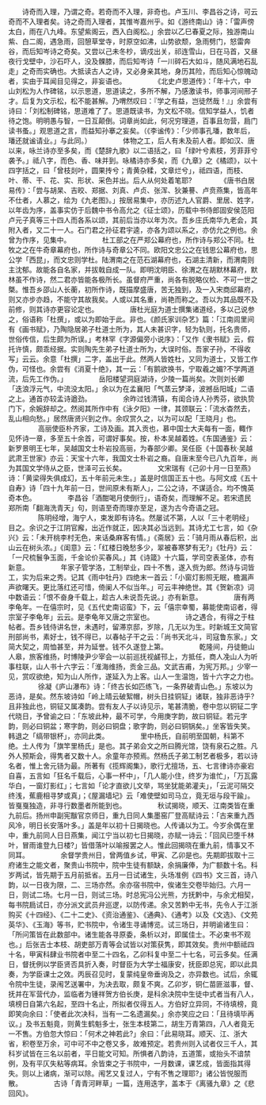 <!-- { "loadSidebar": true } -->
　　诗奇而入理，乃谓之奇。若奇而不入理，非奇也。卢玉川、李昌谷之诗，可云奇而不入理者矣。诗之奇而入理者，其惟岑嘉州乎。如《游终南山》诗：「雷声傍太白，雨在八九峰。东望紫阁云，西入白阁松。」余尝以乙巳春夏之际，独游南山紫、白二阁，遇急雨，回憩草堂寺，时原空如沸，山势欲颓，急雨劈门，怒雷奔谷，而后知岑诗之奇矣。又尝以己未冬杪，谪戍出关，祁连雪山，日在马首，又昼夜行戈壁中，沙石吓人，没及髁膝，而后知岑诗「一川碎石大如斗，随风满地石乱走」之奇而实确也。大抵读古人之诗，又必身亲其地，身历其险，而后知心惊魄动者，实由于耳闻目见得之，非妄语也。 
　　
　　《北史卢思道传》：「年十六，中山刘松为人作碑铭，以示思道，思道读之，多所不解，乃感激读书，师事河间邢子才。后复为文示松，松不能甚解。乃喟然叹曰：『学之有益，岂徒然哉！』」余尝有诗曰：「刘松制碑铭，思道难了了。思道既读书，为文松不晓。信知学益人，饥者待之饱。明明愚与智，一日互颠倒。词章尚如此，何况穷理道，百事且勿营，扃门读书蚤。」观思道之言，而益知孙搴之妄矣。（《李谧传》：「少师事孔璠，数年后，璠还就谧请业。」与此同。） 
　　
　　体物之工，后人有未及前人者。即如汉、唐以来，咏兰诗亦至多矣，而《楚辞九歌》以二语括之，曰「绿叶兮素枝，芳菲菲兮袭予。」祗八字，而色、香、味并到。咏橘诗亦多矣，而《九章》之《橘颂》，以十四字括之，曰「曾枝剡叶，圆果抟兮；青黄杂糅，文章烂兮」，祗四语，而枝、叶、蒂、干、花、实、形状、采色并出。后人从何处着笔耶? 
　　
　　《唐书白居易传》：「尝与胡杲、吉晈、郑据、刘真、卢贞、张浑、狄兼謩、卢贲燕集，皆高年不仕者，人慕之，绘为《九老图》。」按居易集中，亦历述九人官爵、里居、姓字，以年齿为序，盖事实仿于后魏中书令高允之《征士颂》，历载中书侍郎固安侯范阳卢元子真等三十四人而各系以颂，其前后当亦以年为次。吾乡庄氏南华九老会，其附入者，又二十一人。石门君之孙征君宇逵，亦各为颂以系之，亦仿允之例也。余曾为作序，见集中。 
　　
　　杜工部之在严郑公幕府也，所作诗与郑公不同。杜牧之之在牛奇章幕府也，所作诗与奇章公不同。欧阳文忠公之在钱思公幕府也，思公学「西昆」，而文忠则学杜。陆渭南之在范石湖幕府也，石湖主清新，而渭南则主沈郁。故能各自名家，并拔戟自成一队。即明沈明臣、徐渭之在胡默林幕府，默林虽不作诗，然二君亦皆能各极所长。虽督府严重，尚各有脱略仪检、不可一世之槩。惟吾乡邵山人长蘅，初所作诗，既描摩盛唐，苦无独到，及一入宋商邱幕府，则又亦步亦趋，不能守其故我矣。人或以其名重，尚艳而称之。吾以为其品既不及前修，则其诗亦更容论定也。 
　　
　　唐杜光庭为道士撰集诸道经，多以己说参之，俗语称「杜撰」，或以为即始于此。非也。《颜氏家训杂艺》篇：「江南闾里间有《画书赋》，乃陶隐居弟子杜道士所为，其人未甚识字，轻为轨则，托名贵师，世俗传信，后生颇为所误。」考林罕《字源偏旁小说序》：「又作《隶书赋》云，假托许慎，颇乖经据。实则陶先生弟子杜道士所为，大误时俗。吾家子孙，不得收写」云云。余意「杜撰」二字，盖出于此。然两人皆姓杜，又同为道士，又皆工作伪，可怪也。余尝有《消夏十绝》，其一云：「有鹅欲换书，宁取羲之媚?不学两道流，后先工作伪。」 
　　
　　岳阳楼望洞庭湖诗，少陵一篇尚矣。次则刘长卿「迭浪浮元气，中流没太阳。」余以为在孟襄阳「气蒸云梦泽，波撼岳阳城」二语之上。通首亦较孟诗遒劲。 
　　
　　余昨过钱清镇，有闺合诗人孙秀芬，欲执贽门下，余婉辞却之。然阅其所作中有《泳夕阳》一律，其颈联云：「流水杳然去，乱山相向愁。」居然唐贤兴到之作。余叹赏久之，以为可以配「王晓月」也。 
　　
　　高丽使臣朴齐家，工诗及画。其入贡也，慕中国士大夫每有一面，輙作见怀诗一章，多至五十余首，可谓好事矣。按，朴本吴越着姓。《东国通鉴》云：新罗景明王七年，吴越国文士朴岩投高丽，为春部少卿。吴任臣《十国春秋·吴越武肃王世家》亦云：天宝十六年，我国文士朴岩之裔。自唐末至今已八九百年，尚为其国文学侍从之臣，世泽可云长矣。 
　　
　　文宋瑞有《己卯十月一日至燕》诗：「黄梁得失俱成幻，五十年前元未生。」盖是时信国正五十也。与阿文成《五十自寿》诗「四十九年前一日，世间原未有斯人」，二公之诗，不谋适合。均不愧英奇本色。 
　　
　　李昌谷「酒酣喝月使倒行」，语奇矣，而理解不足。若宋遗民郑所南「翻海洗青天」句，则语至奇而理亦至足，遂为古今奇语之冠。 
　　
　　陈明经增，海宁人，束发即有诗名。然屡试不第，人以「三十老明经」目之。余识之于江阴官廨，出近作就正，因决其必当远到。其诗尤工七言，如《杂兴》云：「未开桃李村无色，来话桑麻客有情。」《斋居》云：「骑月雨从春后积，出山云在树头浓。」《闺意》云：「红楼日晚愁多少，翠被春寒梦有无?」《牡丹》云：「一尺梳鬟争玉面，千金论价买春风。」其《诗箴》十六篇，学司空表圣体，亦有新意。 
　　
　　年家子管学洛，工制举业，四十不售，遂入赀为郎。然诗与词皆工，实为后来之秀。记其《雨中牡丹》四绝末一首云：「小窗灯影照无眠，檐漏声声欲曙天。更比落红还可惜，倚阑人不似当年。」可云丰神绝世。其《贺新凉》词中数语云：「恨不奋身千载上，趁古人未说吾先说。」亦有新意。 
　　
　　唐有两李龟年。一在僖宗时，见《五代史南诏蛮》下，云「僖宗幸蜀，募能使南诏者，得宗室子李龟年」云云。是李龟年又唐之宗室也。 
　　
　　诗之遇合，有得之于柱帖者。吾乡钱侍讲名世，未遇时，留滞京邸，岁除，几无以为生。时新城王文简官刑部尚书，素好士，钱不得已，以春帖子干之云：「尚书天北斗，司寇鲁东家。」文简大契之，周恤甚至，并为延誉。钱不久遂登上第。 
　　
　　乾隆间，丹徒鲍山人皋，旅客维扬，时博陵尹少宰会一以前巡抚视鹾邗上，方抵任，商人凂山人为听事柱联，山人书十六字云：「淮海维扬，贡金三品。文武吉甫，为宪万邦。」少宰一见，赏叹欲绝，知为山人所作，遂延入为上客。山人一生温饱，皆十六字之力也。 
　　
　　徐凝《庐山瀑布》诗：「终古长如匹练飞，一条界破青山色。」东坡以为恶诗，是矣。然东坡诗如「岭上晴云破絮帽，树头日挂铜钲」诸联，独非恶诗乎?且非独此也，铜钲又属凑韵。尝有友人子以诗见示，笔甚清脆，卷中忽以铜钲二字代晓日，予曾谕之曰：「东坡此种，最不可学，今用庚字韵，故曰铜钲。若元字韵，则必曰铜盆；寒字韵，则必曰铜盘；歌字韵，则必曰铜锅矣。」坐客皆失笑。韩退之「缟带银杯」，亦同此类。 
　　
　　里中杨氏，自前明至国朝，科第不绝。土人传为「旗竿里杨氏」是也。其子弟会文之所曰腾光馆，饶有泉石之胜。凡外人预斯会，得隽者又数十人。余童年亦预焉。然杨氏子弟工制艺者极多，若以诗名者，惟上舍元钖为最。所著有《揽辉阁集》，歌行尤擅场，五、七言律诗亦豪宕自喜，五言如「狂名千载后，心事一杯中」，「几人能小住，终岁为谁忙」，「万瓦露华白，一窗灯影红」；七言如「论才直欲儿文举，骂坐犹能弟灌夫」，「云泥可隔交终浅，蕉鹿相寻梦或真」；《屋漏墙圮》云「难使壁如司马立，竟无垣与段干踰」。皆戛戛独造，非寻行数墨者所能到也。 
　　
　　秋试揭晓，顺天、江南类皆在重九前后。扬州申副宪黻官京师日，重九日同人集墨窑厂登高赋诗云：「古来重九西风冷，明日长安落叶多。」盖是年以初十日揭晓也。人传诵以为工。今岁余偶在里中，重九前同人日日燕集，闻江宁当以初七日揭晓，亦赋一诗云：「回风已堕千林叶，冒雨谁登九日楼?」皆借落叶以喻报罢之人。惟此回揭晓在重九前，情事又不同耳。 
　　
　　余督学贵州日，曾两值乡试，甲寅、乙卯是也。先期即拔取十三府诸生之能文者，聚贵山书院中，院中生徒有额缺，余捐廉俸，为广额数十名。科岁两试，皆先期于五月前抵省。五月一日试诸生，头场准例《四书》文三首，诗八韵，以一日夜为限，二、三场亦然。余亦宿书院中，俟诸生交卷毕始归。六月一日，则试二场。七月一日，则试三场。时总宪冯公光熊，方抚黔中，与余尤相契，每书院扃试日，亦分派文武员弁巡逻，以防传递。余又苦黔中无书，先令人于江浙购买《十四经》、《二十二史》、《资治通鉴》、《通典》、《通考》以及《文选》、《文苑英华》、《玉海》等书，贮书院中，令诸生寻诵博览。试三场日，并明谕诸生曰：「所问策皆在此数部中。诸生能各寻原委，条析以对，即属佳士。不必束书不观也。」后张吉士本枝、胡吏部万青等会试皆以对策获隽，即其效矣。贵州中额祗四十名，甲寅科肆业书院者中至二十四名，乙卯科复中至二十七名，可云多矣。任满日，督抚例以学臣贤否具折入奏，时督臣为大学士福康安，抚臣即总宪，即以此具奏，为学臣课士之效。丙辰召见时，复蒙纯皇帝垂询及之，亦异数也。试后，余辄令院中生徒，录闱艺送署中，为决去取，颇复不爽。乙卯岁，铜仁苗匪滋事，督、抚并在军营代办，监临者为锺祥贺方伯长庚，是科余决院中生徒中式者当有八人，填榜日自第六名起，至四十名止，所拟者仅得五人。方伯好立异同，不待填榜，竟即笑向余曰：「使者此次决科，当有一二名遗漏矣。」余亦笑应之曰：「且待填毕再议。」及书五魁竟，则黄生鹤魁多士，张生本枝第二，胡生万青第四，八人者竟无一不售。方伯忽大惊曰：「何术之神若此?」余曰：「此易晓耳。顺天、江、浙大省，积卷至万余，可中可不中之卷又多，故难预定。若贵州则入试者仅三千人，其科岁试皆在三名以前者，平日能文可知。所惧者八韵诗，五道策，或抬头不谙禁例，及有平仄失粘等病耳。余皆束之于书院中，一月数课，课艺成，皆面指其得失。则以上诸病，渐可以除。闱艺又复过人，宁有不售之理耶?」诸公皆悦服而散。 
　　
　　古诗「青青河畔草」一篇，连用迭字，盖本于《离骚九章》之《悲回风》。 
　　
